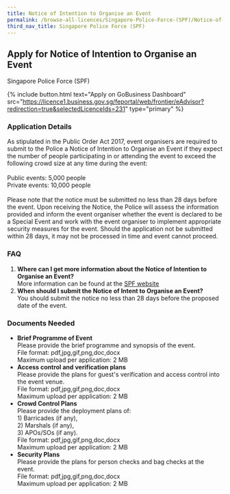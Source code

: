 ```yaml
---
title: Notice of Intention to Organise an Event
permalink: /browse-all-licences/Singapore-Police-Force-(SPF)/Notice-of-Intention-to-Organise-an-Event
third_nav_title: Singapore Police Force (SPF)
---
```


## Apply for Notice of Intention to Organise an Event

Singapore Police Force (SPF)

{% include button.html text="Apply on GoBusiness Dashboard" src="https://licence1.business.gov.sg/feportal/web/frontier/eAdvisor?redirection=true&selectedLicenceIds=231" type="primary" %}

<H3>Application Details</H3>

<p>As stipulated in the Public Order Act 2017, event organisers are required to submit to the Police a Notice of Intention to Organise an Event if they expect the number of people participating in or attending the event to exceed the following crowd size at any time during the event:<br><br>Public events: 5,000 people<br>Private events: 10,000 people<br><br>Please note that the notice must be submitted no less than 28 days before the event. Upon receiving the Notice, the Police will assess the information provided and inform the event organiser whether the event is declared to be a Special Event and work with the event organiser to implement appropriate security measures for the event. Should the application not be submitted within 28 days, it may not be processed in time and event cannot proceed.</p>

<h3>FAQ</h3>

<ol>
  <li>
    <strong>Where can I get more information about the Notice of Intention to Organise an Event?
</strong><br>	
More information can be found at the 
<a href="http://www.police.gov.sg/e-services/apply" target="_blank" rel="noopener">SPF website</a>
  </li>

  <li>
    <strong>When should I submit the Notice of Intent to Organise an Event?
</strong><br>	
You should submit the notice no less than 28 days before the proposed date of the event.
  </li>

</ol>

<H3>Documents Needed</H3>

<ul>
<li><strong>Brief Programme of Event</strong><br />Please provide the brief programme and synopsis of the event.
<br>
File format: pdf,jpg,gif,png,doc,docx<br>
Maximum upload per application: 2 MB
</li>

<li><strong>Access control and verification plans</strong><br />Please provide the plans for guest's verification and access control into the event venue.
<br>
File format: pdf,jpg,gif,png,doc,docx<br>
Maximum upload per application: 2 MB
</li>

<li><strong>Crowd Control Plans</strong><br />Please provide the deployment plans of:<br />1) Barricades (if any),<br />2) Marshals (if any),<br />3) APOs/SOs (if any).
<br>
File format: pdf,jpg,gif,png,doc,docx<br>
Maximum upload per application: 2 MB
</li>

<li><strong>Security Plans</strong><br />Please provide the plans for person checks and bag checks at the event.
<br>
File format: pdf,jpg,gif,png,doc,docx<br>
Maximum upload per application: 2 MB
</li>

</ul>

